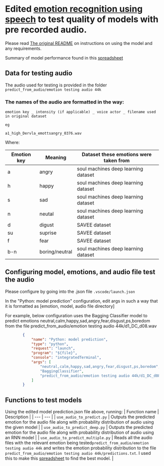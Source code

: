 # Edited [emotion recognition using speech](https://github.com/x4nth055/emotion-recognition-using-speech) to test quality of models with pre recorded audio.

Please read [The original README](https://github.com/NeneMatsuki/emotion-recognition-using-speech/blob/master/README_original.md) on instructions on using the model and any requirements. 

Summary of model performance found in this [spreadsheet](https://docs.google.com/spreadsheets/d/1eKX86JusWnL_1YBtDadtsKyx1cQiSuedk0V_xlTiHLw/edit?usp=sharing)

## Data for testing audio

The audio used for testing is provided in the folder `predict_from_audio/emotion testing audio 44k`

### The names of the audio are formatted in the way:

```
emotion key _ intensity (if applicable) _ voice actor _ filename used in original dataset 

eg

a1_high_Dervla_emottsangry_0376.wav
```

Where:

| Emotion key | Meaning | Dataset these emotions were taken from |
| ----------- | ------- | --- |
| a | angry | soul machines deep learning dataset |
| h | happy | soul machines deep learning dataset |
| s | sad | soul machines deep learning dataset |
| n | neutal | soul machines deep learning dataset |
| d | digust | SAVEE dataset |
| su | suprise| SAVEE dataset |
| f | fear |  SAVEE dataset |
| b-n | boring/neutral | soul machines deep learning dataset |



## Configuring model, emotions, and audio file test the audio

Please configure by going into the .json file `.vscode/launch.json`

In the "Python: model prediction" configuration, edit args in such a way that it is formatted as [emotion, model, audio file directory]

For example, below configuration uses the Bagging Classifier model to predict emotions neutral,calm,happy,sad,angry,fear,disgust,ps,boredom from the file predict_from_audio/emotion testing audio 44k/d1_DC_d08.wav

```.json
        {
            "name": "Python: model prediction",
            "type": "python",
            "request": "launch",
            "program": "${file}",
            "console": "integratedTerminal",
            "args": [
                "neutral,calm,happy,sad,angry,fear,disgust,ps,boredom",
                "BaggingClassifier",
                "predict_from_audio/emotion testing audio 44k/d1_DC_d08.wav"
            ]
        }

```

## Functions to test models

Using the edited model prediction.json file above, running:
| Function name | Description |
| --- | --- |
| `use_audio_to_predict.py` | Outputs the predicted emotion for the audio file along with probability distribution of audio using the given model |
| `use_audio_to_predict_deep.py` | Outputs the predicted emotion for the audio file along with probability distribution of audio using an RNN model |
| `use_audio_to_predict_multiple.py` | Reads all the audio files with the relevant emotion being tested`predict_from_audio/emotion testing audio 44k` and writes the emotion probability distribution to the file `predict_from_audio/emotion testing audio 44k/predictions.txt`. I used this to make this [spreadsheet](https://docs.google.com/spreadsheets/d/1eKX86JusWnL_1YBtDadtsKyx1cQiSuedk0V_xlTiHLw/edit?usp=sharing) to find the best model. |

